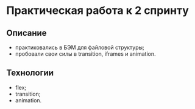 # Практическая работа к 2 спринту
## Описание
* практиковались в БЭМ для файловой структуры;
* пробовали свои силы в transition, iframes и animation.
## Texнологии
* flex;
* transition;
* animation.
